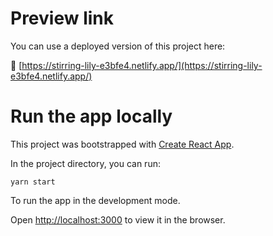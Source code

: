 # Preview link

You can use a deployed version of this project here:

🔗 [https://stirring-lily-e3bfe4.netlify.app/](https://stirring-lily-e3bfe4.netlify.app/)

# Run the app locally

This project was bootstrapped with [Create React App](https://github.com/facebook/create-react-app).

In the project directory, you can run:

```
yarn start
```

To run the app in the development mode.

Open [http://localhost:3000](http://localhost:3000) to view it in the browser.
